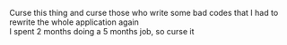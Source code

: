 Curse this thing and curse those who write some bad codes that I had to rewrite the whole application again
<br/>
I spent 2 months doing a 5 months job, so curse it
